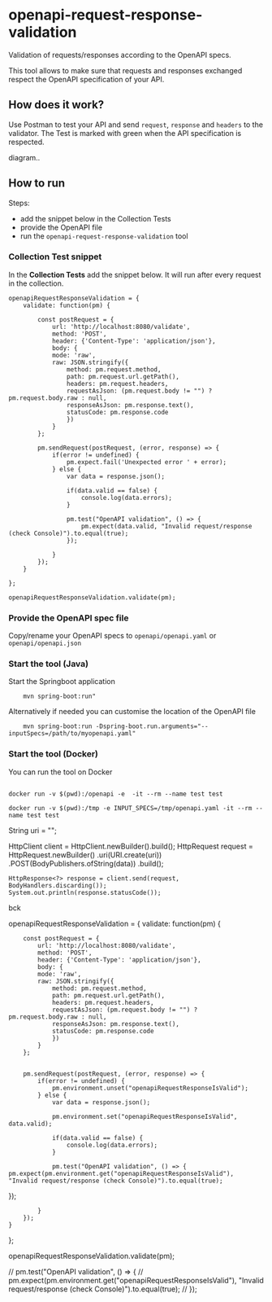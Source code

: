 # openapi-request-response-validation

Validation of requests/responses according to the OpenAPI specs.

This tool allows to make sure that requests and responses exchanged respect the
OpenAPI specification of your API.

## How does it work?

Use Postman to test your API and send `request`, `response` and `headers` to the validator. 
The Test is marked with green when the API specification is respected.

diagram..

## How to run

Steps:
* add the snippet below in the Collection Tests
* provide the OpenAPI file
* run the `openapi-request-response-validation` tool  

### Collection Test snippet

In the **Collection Tests** add the snippet below. It will run after every request in the collection.

```
openapiRequestResponseValidation = {
    validate: function(pm) {

        const postRequest = {
            url: 'http://localhost:8080/validate',
            method: 'POST',
            header: {'Content-Type': 'application/json'},
            body: {
            mode: 'raw',
            raw: JSON.stringify({ 
                method: pm.request.method, 
                path: pm.request.url.getPath(),
                headers: pm.request.headers,
                requestAsJson: (pm.request.body != "") ? pm.request.body.raw : null,
                responseAsJson: pm.response.text(),
                statusCode: pm.response.code
                })
            }
        };

        pm.sendRequest(postRequest, (error, response) => {
            if(error != undefined) {
                pm.expect.fail('Unexpected error ' + error);
            } else {
                var data = response.json();

                if(data.valid == false) {
                    console.log(data.errors);
                }

                pm.test("OpenAPI validation", () => {
                    pm.expect(data.valid, "Invalid request/response (check Console)").to.equal(true);
                });

            }
        });  
    }

};

openapiRequestResponseValidation.validate(pm);
```

### Provide the OpenAPI spec file

Copy/rename your OpenAPI specs to `openapi/openapi.yaml` or `openapi/openapi.json`

### Start the tool (Java)

Start the Springboot application 
```shell
    mvn spring-boot:run"
```

Alternatively if needed you can customise the location of the OpenAPI file
```shell
    mvn spring-boot:run -Dspring-boot.run.arguments="--inputSpecs=/path/to/myopenapi.yaml"
```

### Start the tool (Docker)

You can run the tool on Docker

```

docker run -v $(pwd):/openapi -e  -it --rm --name test test

docker run -v $(pwd):/tmp -e INPUT_SPECS=/tmp/openapi.yaml -it --rm --name test test

```

String uri = "";

HttpClient client = HttpClient.newBuilder().build();
HttpRequest request = HttpRequest.newBuilder()
.uri(URI.create(uri))
.POST(BodyPublishers.ofString(data))
.build();

    HttpResponse<?> response = client.send(request, BodyHandlers.discarding());
    System.out.println(response.statusCode());



bck

openapiRequestResponseValidation = {
validate: function(pm) {

        const postRequest = {
            url: 'http://localhost:8080/validate',
            method: 'POST',
            header: {'Content-Type': 'application/json'},
            body: {
            mode: 'raw',
            raw: JSON.stringify({ 
                method: pm.request.method, 
                path: pm.request.url.getPath(),
                headers: pm.request.headers,
                requestAsJson: (pm.request.body != "") ? pm.request.body.raw : null,
                responseAsJson: pm.response.text(),
                statusCode: pm.response.code
                })
            }
        };


        pm.sendRequest(postRequest, (error, response) => {
            if(error != undefined) {
                pm.environment.unset("openapiRequestResponseIsValid");
            } else {
                var data = response.json();

                pm.environment.set("openapiRequestResponseIsValid", data.valid);

                if(data.valid == false) {
                    console.log(data.errors);
                }

                pm.test("OpenAPI validation", () => {
    pm.expect(pm.environment.get("openapiRequestResponseIsValid"), "Invalid request/response (check Console)").to.equal(true);
});

            }
        });  
    }

};

openapiRequestResponseValidation.validate(pm);

// pm.test("OpenAPI validation", () => {
//     pm.expect(pm.environment.get("openapiRequestResponseIsValid"), "Invalid request/response (check Console)").to.equal(true);
// });

